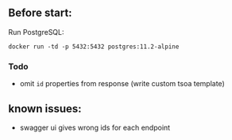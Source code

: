 ## Before start:

Run PostgreSQL:
```
docker run -td -p 5432:5432 postgres:11.2-alpine
```


### Todo
- omit `id` properties from response (write custom tsoa template)


## known issues:
- swagger ui gives wrong ids for each endpoint